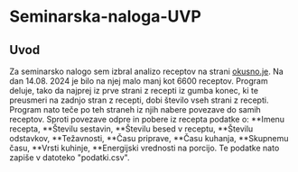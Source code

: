 ﻿# Seminarska-naloga-UVP
## Uvod
Za seminarsko nalogo sem izbral analizo receptov na strani [okusno.je](https://okusno.je/). Na dan 14.08. 2024 je bilo na njej malo manj kot 6600 receptov. Program deluje, tako da najprej iz prve strani z recepti iz gumba konec, ki te preusmeri na zadnjo stran z recepti, dobi število vseh strani z recepti. Program nato teče po teh straneh iz njih nabere povezave do samih receptov. Sproti povezave odpre in pobere iz recepta podatke o:
**Imenu recepta,
**Številu sestavin,
**Številu besed v receptu,
**Številu odstavkov,
**Težavnosti,
**Času priprave,
**Času kuhanja,
**Skupnemu času,
**Vrsti kuhinje,
**Energijski vrednosti na porcijo.
Te podatke nato zapiše v datoteko "podatki.csv".
